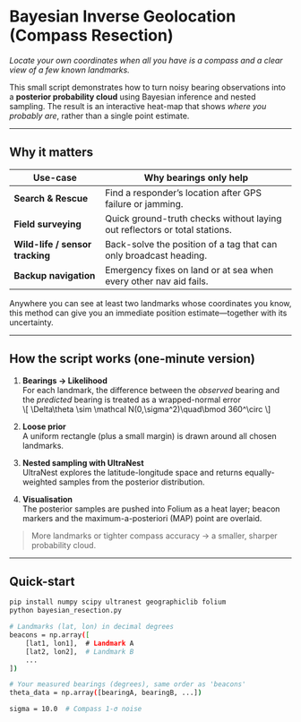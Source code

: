 # Bayesian Inverse Geolocation (Compass Resection)

*Locate your own coordinates when all you have is a compass and a clear view of a few known landmarks.*

This small script demonstrates how to turn noisy bearing observations into a **posterior probability cloud** using Bayesian inference and nested sampling. The result is an interactive heat-map that shows *where you probably are*, rather than a single point estimate.

---

## Why it matters

| Use-case | Why bearings only help |
| --- | --- |
| **Search & Rescue** | Find a responder’s location after GPS failure or jamming. |
| **Field surveying** | Quick ground-truth checks without laying out reflectors or total stations. |
| **Wild-life / sensor tracking** | Back-solve the position of a tag that can only broadcast heading. |
| **Backup navigation** | Emergency fixes on land or at sea when every other nav aid fails. |

Anywhere you can see at least two landmarks whose coordinates you know, this method can give you an immediate position estimate—together with its uncertainty.

---

## How the script works (one-minute version)

1. **Bearings → Likelihood**  
   For each landmark, the difference between the *observed* bearing and the *predicted* bearing is treated as a wrapped-normal error  
   \\[
     \Delta\theta \sim \mathcal N(0,\sigma^2)\quad\bmod 360^\circ
   \\]

2. **Loose prior**  
   A uniform rectangle (plus a small margin) is drawn around all chosen landmarks.

3. **Nested sampling with UltraNest**  
   UltraNest explores the latitude-longitude space and returns equally-weighted samples from the posterior distribution.

4. **Visualisation**  
   The posterior samples are pushed into Folium as a heat layer; beacon markers and the maximum-a-posteriori (MAP) point are overlaid.

> More landmarks or tighter compass accuracy → a smaller, sharper probability cloud.

---

## Quick-start

```bash
pip install numpy scipy ultranest geographiclib folium
python bayesian_resection.py

# Landmarks (lat, lon) in decimal degrees
beacons = np.array([
    [lat1, lon1],  # Landmark A
    [lat2, lon2],  # Landmark B
    ...
])

# Your measured bearings (degrees), same order as 'beacons'
theta_data = np.array([bearingA, bearingB, ...])

sigma = 10.0  # Compass 1-σ noise


